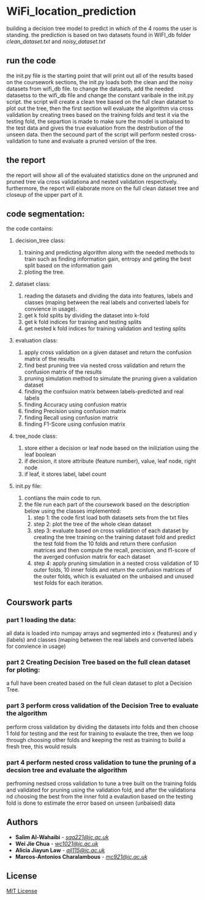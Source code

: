 # WiFi_location_prediction
building a decision tree model to predict in which of the 4 rooms the user is standing.
the prediction is based on two datasets found in WIFI_db folder *clean_dataset.txt* and *noisy_dataset.txt*
## run the code
the init.py file is the starting point that will print out all of the results based on the coursework sections, the init.py loads both the clean and the noisy datasets from wifi_db file. to change the datasets, add the needed datasetss to the wifi_db file and change the constant varibale in the init.py script. the script will create a clean tree based on the full clean datatset to plot out the tree, then the first section will evaluate the algorithm via cross validation by creating trees based on the training folds and test it via the testing fold, the separtion is made to make sure the model is unbaised to the test data and gives the true evaluation from the destribution of the unseen data. then the secound part of the script will perform nested cross-validation to tune and evaluate a pruned version of the tree.
## the report
the report will show all of the evaluated statistics done on the unpruned and pruned tree via cross validationa and nested validation respectively. furthermore, the report will elaborate more on the full clean dataset tree and closeup of the upper part of it.
## code segmentation:
the code contains:
1. decision_tree class:
    1. training and predicting algorithm along with the needed methods to train such as finding information gain, entropy and geting the best split based on the information gain
    2. ploting the tree. 
    
2. dataset class:
   1. reading the datasets and dividing the data into features, labels and classes (maping between the real labels and converted labels for convience in usage).
   2. get k fold splits by dividing the dataset into k-fold
   3. get k fold indices for training and testing splits
   4. get nested k fold indices for training validation and testing splits
   
3. evaluation class:
   1. apply cross validation on a given dataset and return the confusion matrix of the results
   2. find best pruning tree via nested cross validation and return the confusion matrix of the results
   3. pruning simulation method to simulate the pruning given a validation dataset
   4. finding the confsuion matrix between labels-predicted and real labels
   5. finding Accuracy using confusion matrix 
   6. finding Precision using confusion matrix 
   7. finding Recall using confusion matrix 
   8. finding F1-Score using confusion matrix 
   
4. tree_node class:
   1. store either a decision or leaf node based on the iniliziation using the leaf boolean
   2. if decision, it store attribute (feature number), value, leaf node, right node   
   3. if leaf, it stores label, label count

5. init.py file:   
   1. contians the main code to run.
   2. the file run each part of the coursework based on the description below using the classes implemented:
      1. step 1: the code first load both datasets sets from the txt files 
      2. step 2: plot the tree of the whole clean dataset
      3. step 3: evaluate based on cross validation of each dataset by creating the tree training on the training dataset fold and predict the test fold from the 10 folds and return there confusion matrices and then compute the recall, precision, and f1-score of the averged confusion matrix for each dataset
      4. step 4: apply pruning simulation in a nested cross validation of 10 outer folds, 10 inner folds and return the confusion matrices of the outer folds, which is evaluated on the unbaised and unused test folds for each iteration.
## Courswork parts
### part 1 loading the data:
all data is loaded into numpay arrays and segmented into x (features) and y (labels) and classes (maping between the real labels and converted labels for convience in usage)

### part 2 Creating Decision Tree based on the full clean dataset for ploting:
a full have been created based on the full clean dataset to plot a Decision Tree.

### part 3 perform cross validation of the Decision Tree to evaluate the algorithm 
perform cross validation by dividing the datasets into folds and then choose 1 fold for testing and the rest for training to evalaute the tree, then we loop through choosing other folds and keeping the rest as training to build a fresh tree, this would resuls

### part 4 perform nested cross validation to tune the pruning of a decsion tree and evaluate the algorithm
perfroming nestsed cross validation to tune a tree built on the training folds and validated for pruning using the validation fold, and after the validationa nd choosing the best from the inner fold a evalaution based on the testing fold is done to estimate the error based on unseen (unbaised) data

## Authors

* **Salim Al-Wahaibi** - *saa221@ic.ac.uk*
* **Wei Jie Chua** - *wc1021@ic.ac.uk*
* **Alicia Jiayun Law** - *ajl115@ic.ac.uk*
* **Marcos-Antonios Charalambous** - *mc921@ic.ac.uk*

## License
[MIT License](https://choosealicense.com/licenses/mit/)
